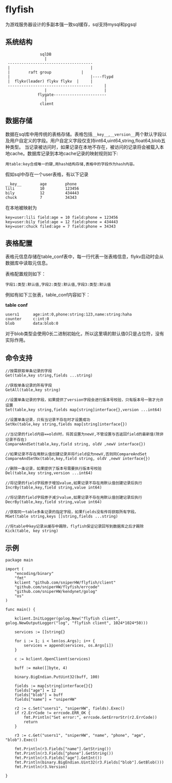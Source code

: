 # flyfish

为游戏服务器设计的多副本强一致sql缓存，sql支持mysql和pgsql


## 系统结构

	               sqlDB
	                 |
	 -------------------------------------
	 |                                   |
	 |	      raft group             |
	 |                                   |----flypd 
	 |  flykv(leader) flykv flykv  |     |        
	 -------------------------------------     |         
	                 |                         |        
	              flygate-----------------------
	                 |
	               client



## 数据存储

数据在sql库中用传统的表格存储。表格包括`__key__`,`__version__`两个默认字段以及用户自定义的字段。用户自定义字段仅支持int64,uint64,string,float64,blob五种类型。
当记录被访问时，如果记录在本地不存在，被访问的记录将会被载入本地cache。数据库记录到本地cache记录的映射规则如下:

	用table:key合成唯一的键,用hash结构存储,表格中的字段作为hash内容。


假如sql中存在一个user表格，有以下记录

	__key__        age        phone
	lili           10         123456
	bily           12         434443
	chuck          7          34343

在本地被映射为

	key=user:lili field:age = 10 field:phone = 123456
	key=user:bily field:age = 12 field:phone = 434443
	key=user:chuck filed:age = 7 field:phone = 34343


## 表格配置

表格元信息存储在table_conf表中，每一行代表一张表格信息，flykv启动时会从数据库中读取元信息。

表格配置规则如下：

	字段1:类型:默认值,字段2:类型:默认值,字段3:类型:默认值


例如有如下三张表，table_conf内容如下：

__table__    __conf__              	

	users1      age:int:0,phone:string:123,name:string:haha
	counter     c:int:0
	blob        data:blob:0

对于blob类型会使用0长二进制初始化，所以这里填的默认值0只是占位符，没有实际作用。

## 命令支持

	//按需获取单条记录的字段	
	Get(table,key string,fields ...string)
	
	//获取单条记录的所有字段	
	GetAll(table,key string) 
	
	//设置单条记录的字段，如果提供了version字段会进行版本号校验，只有版本号一致才允许设置	
	Set(table,key string,fields map[string]interface{},version ...int64) 
	
	//设置单条记录，只有当记录不存在时才设置成功	
	SetNx(table,key string,fields map[string]interface{})
	
	//当记录的field内容==oldV时，将其设置为newV,不管设置与否返回field的最新值(除非记录不存在)	
	CompareAndSet(table,key,field string, oldV ,newV interface{}) 
	
	//如果记录不存在用默认值创建记录并将field设为newV,否则同CompareAndSet	
	CompareAndSetNx(table,key,field string, oldV ,newV interface{}) 
	
	//删除一条记录，如果提供了版本号需要执行版本号校验	
	Del(table,key string,version ...int64) 
	
	//将记录的field字段原子增加value,如果记录不存在用默认值创建记录后执行	
	IncrBy(table,key,field string,value int64)  
	
	//将记录的field字段原子减少value,如果记录不存在用默认值创建记录后执行
	DecrBy(table,key,field string,value int64)  
	
	//获取同一table多条记录的指定字段，如果fields没有传将获取所有字段。
	MGet(table string,keys []string,fields ...string) 
	
	//将table中key记录从缓存中踢除，flyfish保证记录回写到数据库之后才踢除
	Kick(table, key string)


## 示例

	package main
	
	import (
		"encoding/binary"
		"fmt"
		kclient "github.com/sniperHW/flyfish/client"
		"github.com/sniperHW/flyfish/errcode"
		"github.com/sniperHW/kendynet/golog"
		"os"
	)
	
	func main() {
	
		kclient.InitLogger(golog.New("flyfish client", golog.NewOutputLogger("log", "flyfish client", 1024*1024*50)))
	
		services := []string{}
	
		for i := 1; i < len(os.Args); i++ {
			services = append(services, os.Args[i])
		}
	
		c := kclient.OpenClient(services)
	
		buff := make([]byte, 4)
	
		binary.BigEndian.PutUint32(buff, 100)
	
		fields := map[string]interface{}{}
		fields["age"] = 12
		fields["blob"] = buff
		fields["name"] = "sniperHW"
	
		r2 := c.Set("users1", "sniperHW", fields).Exec()
		if r2.ErrCode != errcode.ERR_OK {
			fmt.Println("Set error:", errcode.GetErrorStr(r2.ErrCode))
			return
		}
	
		r3 := c.Get("users1", "sniperHW", "name", "phone", "age", "blob").Exec()
	
		fmt.Println(r3.Fields["name"].GetString())
		fmt.Println(r3.Fields["phone"].GetString())
		fmt.Println(r3.Fields["age"].GetInt())
		fmt.Println(binary.BigEndian.Uint32(r3.Fields["blob"].GetBlob()))
		fmt.Println(r3.Version)
	
	}
